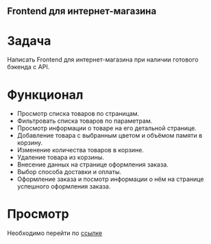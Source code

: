 ## Frontend для интернет-магазина

# Задача

Написать Frontend для интернет-магазина при наличии готового бэкенда с API.

# Функционал

* Просмотр списка товаров по страницам.
* Фильтровать списка товаров по параметрам.
* Просмотр информации о товаре на его детальной странице.
* Добавление товара с выбранным цветом и объёмом памяти в корзину.
* Изменение количества товаров в корзине. 
* Удаление товара из корзины.
* Внесение данных на странице оформления заказа.
* Выбор способа доставки и оплаты.
* Оформление заказа и посмотр информации о нём на странице успешного
  оформления заказа. 
  
# Просмотр

Необходимо перейти по [ссылке](ivk101.github.io/vue-app/)
